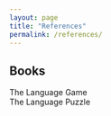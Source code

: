 ```yaml
---
layout: page
title: "References"
permalink: /references/
---
```


## Books
The Language Game  
The Language Puzzle